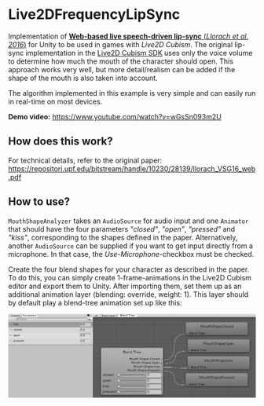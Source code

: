 # Live2DFrequencyLipSync
Implementation of [__Web-based live speech-driven lip-sync__ (_Llorach et al. 2016_)](https://repositori.upf.edu/bitstream/handle/10230/28139/llorach_VSG16_web.pdf) for Unity to be used in games with _Live2D Cubism_.
The original lip-sync implementation in the [Live2D Cubism SDK](https://github.com/Live2D/CubismUnityComponents) uses only the voice volume to determine how much the mouth of the character should open. This approach works very well, but more detail/realism can be added if the shape of the mouth is also taken into account. 

The algorithm implemented in this example is very simple and can easily run in real-time on most devices.

__Demo video:__ https://www.youtube.com/watch?v=wGsSn093m2U

## How does this work?
For technical details, refer to the original paper: https://repositori.upf.edu/bitstream/handle/10230/28139/llorach_VSG16_web.pdf

## How to use?
`MouthShapeAnalyzer` takes an `AudioSource` for audio input and one `Animator` that should have the four parameters _"closed"_, _"open"_, _"pressed"_ and _"kiss"_, corresponding to the shapes defined in the paper.
Alternatively, another `AudioSource` can be supplied if you want to get input directly from a microphone. In that case, the _Use-Microphone_-checkbox must be checked.

Create the four blend shapes for your character as described in the paper. To do this, you can simply create 1-frame-animations in the Live2D Cubism editor and export them to Unity. After importing them, set them up as an additional animation layer (blending: override, weight: 1). This layer should by default play a blend-tree animation set up like this:

![Example](https://raw.githubusercontent.com/DenchiSoft/Live2DFrequencyLipSync/master/animator_example.png "Example")
